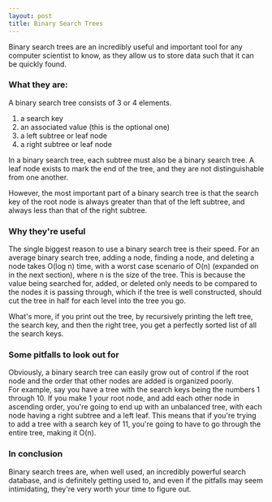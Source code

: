```yaml
---
layout: post
title: Binary Search Trees
---
```

Binary search trees are an incredibly useful and important tool for any computer scientist to know, as they allow us to store data such that it can be quickly found.

### What they are:

A binary search tree consists of 3 or 4 elements. 

1. a search key
2. an associated value (this is the optional one)
3. a left subtree or leaf node
4. a right subtree or leaf node

In a binary search tree, each subtree must also be a binary search tree. A leaf node exists to mark the end of the tree, and they are not distinguishable from one another.

However, the most important part of a binary search tree is that the search key of the root node is always greater than that of the left subtree, and always less than that of the right subtree.

### Why they're useful

The single biggest reason to use a binary search tree is their speed. For an average binary search tree, adding a node, finding a node, and deleting a node takes O(log n) time, with a worst case scenario of O(n) (expanded on in the next section), where n is the size of the tree. This is because the value being searched for, added, or deleted only needs to be compared to the nodes it is passing through, which if the tree is well constructed, should cut the tree in half for each level into the tree you go.

What's more, if you print out the tree, by recursively printing the left tree, the search key, and then the right tree, you get a perfectly sorted list of all the search keys.

### Some pitfalls to look out for

Obviously, a binary search tree can easily grow out of control if the root node and the order that other nodes are added is organized poorly.  
For example, say you have a tree with the search keys being the numbers 1 through 10. If you make 1 your root node, and add each other node in ascending order, you're going to end up with an unbalanced tree, with each node having a right subtree and a left leaf. This means that if you're trying to add a tree with a search key of 11, you're going to have to go through the entire tree, making it O(n).

### In conclusion

Binary search trees are, when well used, an incredibly powerful search database, and is definitely getting used to, and even if the pitfalls may seem intimidating, they're very worth your time to figure out.